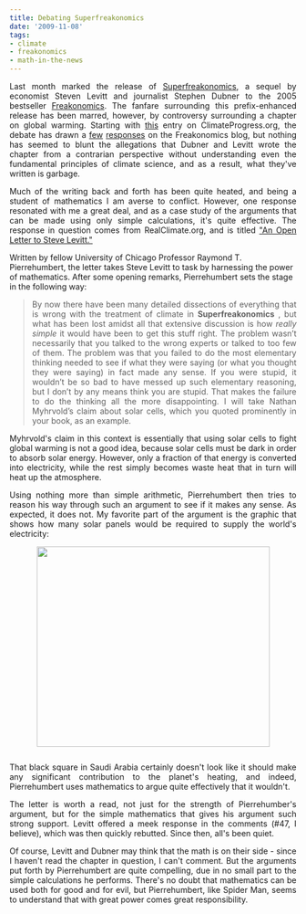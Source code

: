 ```yaml
---
title: Debating Superfreakonomics
date: '2009-11-08'
tags:
- climate
- freakonomics
- math-in-the-news
---
```


<div style="text-align: justify;">Last month marked the release of <a href="http://www.amazon.com/SuperFreakonomics-Cooling-Patriotic-Prostitutes-Insurance/dp/0060889578"><span id="SPELLING_ERROR_0" class="blsp-spelling-error">Superfreakonomics</span></a>, a sequel by economist Steven Levitt and journalist Stephen <span id="SPELLING_ERROR_1" class="blsp-spelling-error">Dubner</span> to the 2005 bestseller <a href="http://en.wikipedia.org/wiki/Freakonomics#Film_adaptation"><span id="SPELLING_ERROR_2" class="blsp-spelling-error">Freakonomics</span></a>.  The fanfare surrounding this prefix-enhanced release has been marred, however, by controversy surrounding a chapter on global warming. Starting with <a href="http://climateprogress.org/2009/10/12/superfreakonomics-errors-levitt-caldeira-myhrvold/">this</a> entry on <span id="SPELLING_ERROR_4" class="blsp-spelling-error">ClimateProgress</span>.org, the debate has drawn a <a href="http://freakonomics.blogs.nytimes.com/2009/10/18/global-warming-in-superfreakonomics-the-anatomy-of-a-smear/">few</a> <a href="http://freakonomics.blogs.nytimes.com/2009/10/20/are-solar-panels-really-black-and-what-does-that-have-to-do-with-the-climate-debate/#more-20177">responses</a> on the <span id="SPELLING_ERROR_5" class="blsp-spelling-error">Freakonomics</span> blog, but nothing has seemed to blunt the allegations that <span id="SPELLING_ERROR_6" class="blsp-spelling-error">Dubner</span> and Levitt wrote the chapter from a <span id="SPELLING_ERROR_7" class="blsp-spelling-error">contrarian</span> perspective without understanding even the fundamental principles of climate science, and as a result, what they've written is garbage.

<p>Much of the writing back and forth has been quite heated, and being a student of mathematics I am averse to conflict.  However, one response resonated with me a great deal, and as a case study of the arguments that can be made using only simple calculations, it's quite effective.  The response in question comes from <span id="SPELLING_ERROR_8" class="blsp-spelling-error">RealClimate</span>.org, and is titled <a href="http://www.realclimate.org/index.php/archives/2009/10/an-open-letter-to-steve-levitt/">"An Open Letter to Steve Levitt."</a></p></div>

<p>Written by fellow University of Chicago Professor Raymond T. <span id="SPELLING_ERROR_9" class="blsp-spelling-error">Pierrehumbert</span>, the letter takes Steve Levitt to task by harnessing the power of mathematics.  After some opening remarks, <span id="SPELLING_ERROR_10" class="blsp-spelling-error">Pierrehumbert</span> sets the stage in the following way:</p>

<div style="text-align: justify;">
<blockquote><p>By now there have been many detailed dissections of everything that is wrong with the treatment of climate in <strong><span id="SPELLING_ERROR_11" class="blsp-spelling-error">Superfreakonomics</span></strong> , but what has been lost amidst all that extensive discussion is how <em>really simple</em> it would have been to get this stuff right. The problem <span id="SPELLING_ERROR_12" class="blsp-spelling-error">wasn</span>’t necessarily that you talked to the wrong experts or talked to too few of them. The problem was that you failed to do the most elementary thinking needed to see if what they were saying (or what you thought they were saying) in fact made any sense. If you were stupid, it <span id="SPELLING_ERROR_13" class="blsp-spelling-error">wouldn</span>’t be so bad to have messed up such elementary reasoning, but I don’t by any means think you are stupid. That makes the failure to do the thinking all the more disappointing. I will take Nathan <span id="SPELLING_ERROR_14" class="blsp-spelling-error">Myhrvold</span>’s claim about solar cells, which you quoted prominently in your book, as an example.</p></blockquote>
</div>
<div style="text-align: justify;"><span id="SPELLING_ERROR_15" class="blsp-spelling-error"> Myhrvold's</span> claim in this context is essentially that using solar cells to fight global warming is not a good idea, because solar cells must be dark in order to absorb solar energy.  However, only a fraction of that energy is converted into electricity, while the rest simply becomes waste heat that in turn will heat up the atmosphere.

<p>Using nothing more than simple arithmetic, <span id="SPELLING_ERROR_16" class="blsp-spelling-error">Pierrehumbert</span> then tries to reason his way through such an argument to see if it makes any sense.  As expected, it does not.  My favorite part of the argument is the graphic that shows how many solar panels would be required to supply the world's electricity:</p>

<p><a href="http://www.realclimate.org/images/Globe.png" onblur="try {parent.deselectBloggerImageGracefully();} catch(e) {}"><img style="margin: 0px auto 10px; display: block; text-align: center; cursor: pointer; width: 409px; height: 351px;" src="http://www.realclimate.org/images/Globe.png" border="0" alt="" /></a><br />
 That black square in Saudi Arabia certainly doesn't look like it should make any significant contribution to the planet's heating, and indeed, <span id="SPELLING_ERROR_17" class="blsp-spelling-error">Pierrehumbert</span> uses mathematics to argue quite effectively that it wouldn't.</p>

<p>The letter is worth a read, not just for the strength of <span id="SPELLING_ERROR_18" class="blsp-spelling-error">Pierrehumber's</span> argument, but for the simple mathematics that gives his argument such strong support.  Levitt offered a meek response in the comments (#47, I believe), which was then quickly rebutted.  Since then, all's been quiet.</p>

<p>Of course, Levitt and <span id="SPELLING_ERROR_19" class="blsp-spelling-error">Dubner</span> may think that the math is on their side - since I haven't read the chapter in question, I can't comment.  But the arguments put forth by <span id="SPELLING_ERROR_20" class="blsp-spelling-error">Pierrehumbert</span> are quite compelling, due in no small part to the simple calculations he performs.  There's no doubt that mathematics can be used both for good and for evil, but Pierrehumbert, like Spider Man, seems to understand that with great power comes great responsibility.</p></div>
